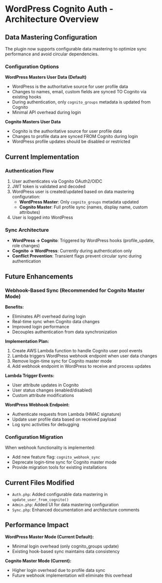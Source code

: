 # WordPress Cognito Auth - Architecture Overview

## Data Mastering Configuration

The plugin now supports configurable data mastering to optimize sync performance and avoid circular dependencies.

### Configuration Options

**WordPress Masters User Data (Default)**
- WordPress is the authoritative source for user profile data
- Changes to names, email, custom fields are synced TO Cognito via existing hooks
- During authentication, only `cognito_groups` metadata is updated from Cognito
- Minimal API overhead during login

**Cognito Masters User Data** 
- Cognito is the authoritative source for user profile data
- Changes to profile data are synced FROM Cognito during login
- WordPress profile updates should be disabled or restricted

## Current Implementation

### Authentication Flow
1. User authenticates via Cognito OAuth2/OIDC
2. JWT token is validated and decoded
3. WordPress user is created/updated based on data mastering configuration:
   - **WordPress Master**: Only `cognito_groups` metadata updated
   - **Cognito Master**: Full profile sync (names, display name, custom attributes)
4. User is logged into WordPress

### Sync Architecture
- **WordPress → Cognito**: Triggered by WordPress hooks (profile_update, role changes)
- **Cognito → WordPress**: Currently during authentication only
- **Conflict Prevention**: Transient flags prevent circular sync during authentication

## Future Enhancements

### Webhook-Based Sync (Recommended for Cognito Master Mode)

**Benefits:**
- Eliminates API overhead during login
- Real-time sync when Cognito data changes
- Improved login performance
- Decouples authentication from data synchronization

**Implementation Plan:**
1. Create AWS Lambda function to handle Cognito user pool events
2. Lambda triggers WordPress webhook endpoint when user data changes
3. Remove login-time sync for Cognito master mode
4. Add webhook endpoint in WordPress to receive and process updates

**Lambda Trigger Events:**
- User attribute updates in Cognito
- User status changes (enabled/disabled)
- Custom attribute modifications

**WordPress Webhook Endpoint:**
- Authenticate requests from Lambda (HMAC signature)
- Update user profile data based on received payload
- Log sync activities for debugging

### Configuration Migration

When webhook functionality is implemented:
- Add new feature flag: `cognito_webhook_sync`
- Deprecate login-time sync for Cognito master mode
- Provide migration tools for existing installations

## Current Files Modified

- `Auth.php`: Added configurable data mastering in `update_user_from_cognito()`
- `Admin.php`: Added UI for data mastering configuration
- `Sync.php`: Enhanced documentation and architecture comments

## Performance Impact

**WordPress Master Mode (Current Default):**
- Minimal login overhead (only cognito_groups update)
- Existing hook-based sync maintains data consistency

**Cognito Master Mode (Current):**
- Higher login overhead due to profile data sync
- Future webhook implementation will eliminate this overhead
